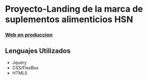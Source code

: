 # Proyecto-Landing de la marca de suplementos alimenticios HSN

### [Web en produccion](https://xus17.github.io/Proyecto-Landing/)

## Lenguajes Utilizados
- Jquery
- CSS/FlexBox
- HTML5

